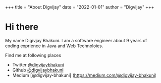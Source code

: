 +++
title = "About Digvijay"
date = "2022-01-01"
author = "Digvijay"
+++

#  Hi there


My name Digivjay Bhakuni. I am a software engineer about 9 years of coding exprience in Java and Web Technoloies.

Find me at following places 

- Twitter [@digvijaybhakuni](https://twitter.com/digvijaybhakuni)
- Github [@digvijaybhakuni](https://github.com/digvijaybhakuni)
- Medium [@digvijay-bhakuni] (https://medium.com/@digvijay-bhakuni)
